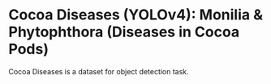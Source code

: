 # Cocoa Diseases (YOLOv4): Monilia & Phytophthora (Diseases in Cocoa Pods)

Cocoa Diseases is a dataset for object detection task.